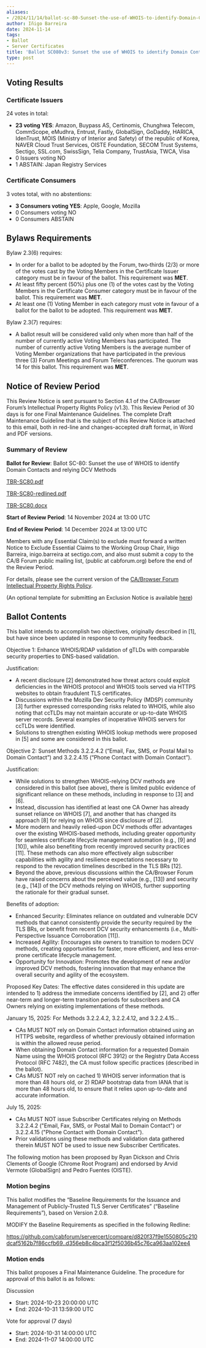```yaml
---
aliases:
- /2024/11/14/ballot-sc-80-Sunset-the-use-of-WHOIS-to-identify-Domain-Contacts-and-relying-DCV-Methods
author: Iñigo Barreira
date: 2024-11-14
tags:
- Ballot
- Server Certificates
title: 'Ballot SC080v3: Sunset the use of WHOIS to identify Domain Contacts and relying DCV Methods'
type: post
---
```


## Voting Results

### Certificate Issuers

24 votes in total:

- **23 voting YES**: Amazon, Buypass AS, Certinomis, Chunghwa Telecom, CommScope, eMudhra, Entrust, Fastly, GlobalSign, GoDaddy, HARICA, IdenTrust, MOIS (Ministry of Interior and Safety) of the republic of Korea, NAVER Cloud Trust Services, OISTE Foundation, SECOM Trust Systems, Sectigo, SSL.com, SwissSign, Telia Company, TrustAsia, TWCA, Visa
- 0 Issuers voting NO
- 1 ABSTAIN: Japan Registry Services


### Certificate Consumers

3 votes total, with no abstentions:

- **3 Consumers voting YES**: Apple, Google, Mozilla
- 0 Consumers voting NO
- 0 Consumers ABSTAIN

## Bylaws Requirements

Bylaw 2.3(6) requires:

- In order for a ballot to be adopted by the Forum, two‐thirds (2/3) or more of the votes cast by the Voting Members in the Certificate Issuer category must be in favour of the ballot. This requirement was **MET**.
- At least fifty percent (50%) plus one (1) of the votes cast by the Voting Members in the Certificate Consumer category must be in favour of the ballot. This requirement was **MET**.
- At least one (1) Voting Member in each category must vote in favour of a ballot for the ballot to be adopted. This requirement was **MET**.

Bylaw 2.3(7) requires:

- A ballot result will be considered valid only when more than half of the number of currently active Voting Members has participated. The number of currently active Voting Members is the average number of Voting Member organizations that have participated in the previous three (3) Forum Meetings and Forum Teleconferences.
The quorum was 14 for this ballot. This requirement was **MET**.

## Notice of Review Period

This Review Notice is sent pursuant to Section 4.1 of the CA/Browser Forum’s Intellectual Property Rights Policy (v1.3). This Review Period of 30 days is for one Final Maintenance Guidelines. The complete Draft Maintenance Guideline that is the subject of this Review Notice is attached to this email, both in red-line and changes-accepted draft format, in Word and PDF versions.

### Summary of Review

**Ballot for Review**: Ballot SC-80: Sunset the use of WHOIS to identify Domain Contacts and relying DCV Methods

[TBR-SC80.pdf](BR-SC80.pdf)

[TBR-SC80-redlined.pdf](BR-SC80-redlined.pdf)

[TBR-SC80.docx](BR-SC80.docx)

**Start of Review Period**: 14 November 2024 at 13:00 UTC

**End of Review Period**: 14 December 2024 at 13:00 UTC

Members with any Essential Claim(s) to exclude must forward a written Notice to Exclude Essential Claims to the Working Group Chair, Iñigo Barreira, inigo.barreira at sectigo.com, and also must submit a copy to the CA/B Forum public mailing list, (public at cabforum.org) before the end of the Review Period.

For details, please see the current version of the [CA/Browser Forum Intellectual Property Rights Policy](/uploads/CABF-IPR-Policy-v.1.3_4APR18.pdf).

(An optional template for submitting an Exclusion Notice is available [here](/uploads/Template-for-Exclusion-Notice.pdf))

## Ballot Contents

This ballot intends to accomplish two objectives, originally described in [1], but have since been updated in response to community feedback.

Objective 1: Enhance WHOIS/RDAP validation of gTLDs with comparable security properties to DNS-based validation.

Justification:
- A recent disclosure [2] demonstrated how threat actors could exploit deficiencies in the WHOIS protocol and WHOIS tools served via HTTPS websites to obtain fraudulent TLS certificates.
- Discussions within the Mozilla Dev Security Policy (MDSP) community [3] further expressed corresponding risks related to WHOIS, while also noting that ccTLDs may not maintain accurate or up-to-date WHOIS server records. Several examples of inoperative WHOIS servers for ccTLDs were identified.
- Solutions to strengthen existing WHOIS lookup methods were proposed in [5] and some are considered in this ballot.

Objective 2: Sunset Methods 3.2.2.4.2 (“Email, Fax, SMS, or Postal Mail to Domain Contact”) and 3.2.2.4.15 (“Phone Contact with Domain Contact”).

Justification:
- While solutions to strengthen WHOIS-relying DCV methods are considered in this ballot (see above), there is limited public evidence of significant reliance on these methods, including in response to [3] and [6]. 
- Instead, discussion has identified at least one CA Owner has already sunset reliance on WHOIS [7], and another that has changed its approach [8] for relying on WHOIS since disclosure of [2].
- More modern and heavily relied-upon DCV methods offer advantages over the existing WHOIS-based methods, including greater opportunity for seamless certificate lifecycle management automation (e.g., [9] and [10]), while also benefiting from recently improved security practices [11]. These methods can also more effectively align subscriber capabilities with agility and resilience expectations necessary to respond to the revocation timelines described in the TLS BRs [12]. 
- Beyond the above, previous discussions within the CA/Browser Forum have raised concerns about the perceived value (e.g., [13]) and security (e.g., [14]) of the DCV methods relying on WHOIS, further supporting the rationale for their gradual sunset.

Benefits of adoption:
- Enhanced Security: Eliminates reliance on outdated and vulnerable DCV methods that cannot consistently provide the security required by the TLS BRs, or benefit from recent DCV security enhancements (i.e., Multi-Perspective Issuance Corroboration [11]).   
- Increased Agility: Encourages site owners to transition to modern DCV methods, creating opportunities for faster, more efficient, and less error-prone certificate lifecycle management.   
- Opportunity for Innovation: Promotes the development of new and/or improved DCV methods, fostering innovation that may enhance the overall security and agility of the ecosystem.
 
Proposed Key Dates:
The effective dates considered in this update are intended to 1) address the immediate concerns identified by [2], and 2) offer near-term and longer-term transition periods for subscribers and CA Owners relying on existing implementations of these methods.

January 15, 2025: For Methods 3.2.2.4.2, 3.2.2.4.12, and 3.2.2.4.15…
- CAs MUST NOT rely on Domain Contact information obtained using an HTTPS website, regardless of whether previously obtained information is within the allowed reuse period.
- When obtaining Domain Contact information for a requested Domain Name using the WHOIS protocol (RFC 3912) or the Registry Data Access Protocol (RFC 7482), the CA must follow specific practices (described in the ballot).
- CAs MUST NOT rely on cached 1) WHOIS server information that is more than 48 hours old, or 2) RDAP bootstrap data from IANA that is more than 48 hours old, to ensure that it relies upon up-to-date and accurate information.

July 15, 2025: 
- CAs MUST NOT issue Subscriber Certificates relying on Methods 3.2.2.4.2 ("Email, Fax, SMS, or Postal Mail to Domain Contact") or 3.2.2.4.15 ("Phone Contact with Domain Contact").
- Prior validations using these methods and validation data gathered therein MUST NOT be used to issue new Subscriber Certificates.

 
The following motion has been proposed by Ryan Dickson and Chris Clements of Google (Chrome Root Program) and endorsed by Arvid Vermote (GlobalSign) and Pedro Fuentes (OISTE).

### Motion begins

This ballot modifies the “Baseline Requirements for the Issuance and Management of Publicly-Trusted TLS Server Certificates” (“Baseline Requirements”), based on Version 2.0.8.

MODIFY the Baseline Requirements as specified in the following Redline:

https://github.com/cabforum/servercert/compare/d820f37f9e1550805c210dcaf5162b7f86ccfb69..d356eb8c4bca3f12f5036b45c76ca963aa102ee4 



### Motion ends

This ballot proposes a Final Maintenance Guideline. The procedure for approval of this ballot is as follows:

Discussion
- Start: 2024-10-23 20:00:00 UTC
- End: 2024-10-31 13:59:00 UTC

Vote for approval (7 days)
- Start: 2024-10-31 14:00:00 UTC
- End: 2024-11-07 14:00:00 UTC






